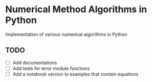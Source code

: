 # Numerical Method Algorithms in Python

Implementation of various numerical algorithms in Python


## TODO

- [ ] Add documentations
- [ ] Add tests for error module functions
- [ ] Add a notebook version to examples that contain equations
